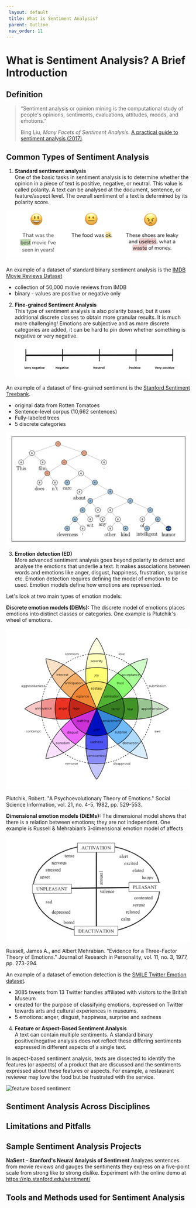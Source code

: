 ```yaml
---
 layout: default
 title: What is Sentiment Analysis?
 parent: Outline
 nav_order: 11
---
```

# What is Sentiment Analysis? A Brief Introduction

## Definition
>“Sentiment analysis or opinion mining is the computational study of people's opinions, sentiments, evaluations, attitudes, moods, and emotions.”
>
>Bing Liu,  _Many Facets of Sentiment Analysis._   [A practical guide to sentiment analysis (2017)](http://resolve.library.ubc.ca/cgi-bin/catsearch?bid=8790457).


## Common Types of Sentiment Analysis

1. **Standard sentiment analysis**\
One of the basic tasks in sentiment analysis is to determine whether the opinion in a piece of text is positive, negative, or neutral. This value is called polarity.  A text can be analysed at the document, sentence, or feature/aspect level. The overall sentiment of a text is determined by its polarity score.

![Standard Sentiment Analysis example](content/images/basic-sentiment.png)

An example of a dataset of standard binary sentiment analysis is the [IMDB Movie Reviews Dataset](https://www.kaggle.com/lakshmi25npathi/imdb-dataset-of-50k-movie-reviews)
* collection of 50,000 movie reviews from IMDB
* binary - values are positive or negative only


2. **Fine-grained Sentiment Analysis**\
This type of sentiment analysis is also polarity based, but it uses additional discrete classes to obtain more granular results.
It is much more challenging! Emotions are subjective and as more discrete categories are added, it can be hard to pin down whether something is negative or very negative.
![Fine Grained Sentiment Analysis Example](/content/images/fine-grained-sentiment.png)

An example of a dataset of fine-grained  sentiment is the [Stanford Sentiment Treebank](https://nlp.stanford.edu/sentiment/treebank.html).
* original data from Rotten Tomatoes
* Sentence-level corpus (10,662 sentences)
* Fully-labeled trees
* 5 discrete categories

![Stanford Sentiment Treebank](content/images/stanford-sentiment.png)

3. **Emotion detection (ED)**\
More advanced sentiment analysis goes beyond polarity to detect and analyse the emotions that underlie a text. It makes associations between words and emotions like anger, disgust, happiness, frustration, surprise etc.
Emotion detection requires defining the model of emotion to be used. Emotion models define how emotions are represented.

Let's look at two main types of emotion models:

**Discrete emotion models (DEMs):**
The discrete model of emotions places emotions into distinct classes or categories.
One example is Plutchik's wheel of emotions.

![Plutchik's wheel of emotions](content/images/Plutchik_wheel_of_emotions.png)

Plutchik, Robert. "A Psychoevolutionary Theory of Emotions." Social Science Information, vol. 21, no. 4-5, 1982, pp. 529-553.

**Dimensional emotion models (DiEMs):**
The dimensional model shows that there is a relation between emotions; they are not independent.
One example is Russell & Mehrabian’s 3‐dimensional emotion model of affects

![dimensional emotion model](content/images/Dimensional_emotion_model.png)

Russell, James A., and Albert Mehrabian. "Evidence for a Three-Factor Theory of Emotions." Journal of Research in Personality, vol. 11, no. 3, 1977, pp. 273-294.

An example of a dataset of emotion detection is the [SMILE Twitter Emotion dataset](https://www.kaggle.com/ashkhagan/smile-twitter-emotion-dataset).
* 3085 tweets from 13 Twitter handles affiliated with visitors to the British Museum
* created for the purpose of classifying emotions, expressed on Twitter towards arts and cultural experiences in museums.
* 5 emotions: anger, disgust, happiness, surprise and sadness

4. **Feature or Aspect-Based Sentiment Analysis**\
A text can contain multiple sentiments. A standard binary positive/negative analysis does not reflect these differing sentiments expressed in different aspects of a single text.

In aspect-based sentiment analysis, texts are dissected to identify the features (or aspects) of a product that are discussed and the sentiments expressed about these features or aspects.
For example, a restaurant reviewer may love the food but be frustrated with the service.

![feature based sentiment](/images/feature_based_sentiment.png)

## Sentiment Analysis Across Disciplines


## Limitations and Pitfalls

## Sample Sentiment Analysis Projects

**NaSent – Stanford's Neural Analysis of Sentiment**
Analyzes sentences from movie reviews and gauges the sentiments they express on a five-point scale from strong like to strong dislike. Experiment with the online demo at <https://nlp.stanford.edu/sentiment/>


## Tools and Methods used for Sentiment Analysis
